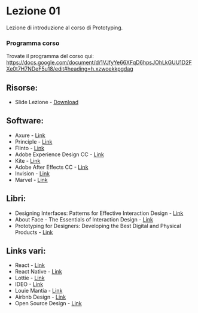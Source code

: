 # Lezione 01

Lezione di introduzione al corso di Prototyping.

### Programma corso
Trovate il programma del corso qui: https://docs.google.com/document/d/1VJfyYe66XFqD6hpsJOhLkGUU1D2FXe0t7H7NDeF5u18/edit#heading=h.xzwoekkpgdag

## Risorse:
* Slide Lezione - [Download][lezione-01-d]

## Software:
* Axure - [Link][axure]
* Principle - [Link][principle]
* Flinto - [Link][flinto]
* Adobe Experience Design CC - [Link][xd]
* Kite - [Link][kite]
* Adobe After Effects CC - [Link][ae]
* Invision - [Link][invision]
* Marvel - [Link][marvel]

## Libri:
* Designing Interfaces: Patterns for Effective Interaction Design - [Link][design-interfaces]
* About Face - The Essentials of Interaction Design - [Link][about-face]
* Prototyping for Designers: Developing the Best Digital and Physical Products - [Link][prototyping-designers]

## Links vari:
* React - [Link][r]
* React Native - [Link][r-native]
* Lottie - [Link][lottie]
* IDEO - [Link][ideo]
* Louie Mantia - [Link][mantia]
* Airbnb Design - [Link][airbnb]
* Open Source Design - [Link][osd]

[lezione-01-d]:    https://github.com/michelemazzucco/laba-prototyping-16-17/archive/lezione-01.zip
[axure]:           https://www.axure.com/
[principle]:       http://principleformac.com/
[flinto]:          https://www.flinto.com/mac
[xd]:              http://www.adobe.com/it/products/experience-design.html
[ae]:              http://www.adobe.com/it/products/aftereffects.html
[invision]:        https://www.invisionapp.com/
[kite]:            https://kiteapp.co/
[marvel]:          https://marvelapp.com/
[design-interfaces]: https://www.amazon.it/Designing-Interfaces-Patterns-Effective-Interaction-ebook/dp/B004GTLFH8/ref=sr_1_1?ie=UTF8&qid=1490183929&sr=8-1&keywords=Designing+Interfaces+-+Patterns+for+Effective+Interaction+Design
[about-face]: https://www.amazon.it/About-Face-Essentials-Interaction-Design/dp/1118766571/ref=sr_1_1?ie=UTF8&qid=1490183982&sr=8-1&keywords=About+Face+-+The+Essentials+of+Interaction+Design
[prototyping-designers]: https://www.amazon.it/Prototyping-Designers-Developing-Physical-Products/dp/1491954086/ref=sr_1_1?ie=UTF8&qid=1490184020&sr=8-1&keywords=Prototyping+for+Designers
[r-native]: https://facebook.github.io/react-native/
[lottie]: http://airbnb.design/lottie/
[r]: https://facebook.github.io/react/
[ideo]: https://www.ideo.com/eu
[mantia]: http://louie.land
[airbnb]: http://airbnb.design/
[osd]: http://opensourcedesign.net/
